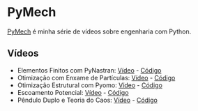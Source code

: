 # PyMech

[PyMech](https://www.youtube.com/user/IDViotti/videos) é minha série de vídeos sobre engenharia com Python. 

## Vídeos
- Elementos Finitos com PyNastran: [Vídeo](https://www.youtube.com/watch?v=GsCaQSSMG4c&t=1s) - [Código](https://github.com/IanViotti/PyMech/blob/main/PyNastran/cantilever_beam_analytical.ipynb)
- Otimização com Enxame de Partículas: [Vídeo](https://www.youtube.com/watch?v=OVvnL9Zf_t4&t=1233s) - [Código](https://github.com/IanViotti/PyMech/blob/main/PSO/Otimizacao_PSO.ipynb)
- Otimização Estrutural com Pyomo: [Vídeo](https://www.youtube.com/watch?v=vD9_88WPVA4) - [Código](https://github.com/IanViotti/PyMech/blob/main/Otimizacao_Pyomo/Otimizacao_viga.ipynb)
- Escoamento Potencial: [Vídeo](https://www.youtube.com/watch?v=uMg87XQa44o) - [Código](https://github.com/IanViotti/PyMech/blob/main/Escoamento_Potencial/Escoamento_potencial.ipynb)
- Pêndulo Duplo e Teoria do Caos: [Vídeo](https://www.youtube.com/watch?v=-tvy-dsPwgo) - [Código](https://github.com/IanViotti/PyMech/blob/main/Pendulo_Duplo/Pendulo_Duplo.ipynb)

